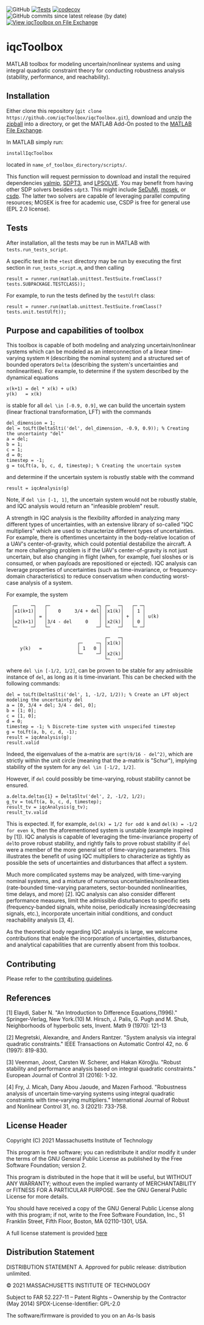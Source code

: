 ![GitHub](https://img.shields.io/github/license/iqcToolbox/iqcToolbox?color=green)
[![Tests](https://github.com/iqcToolbox/iqcToolbox/actions/workflows/ci.yml/badge.svg)](https://github.com/iqcToolbox/iqcToolbox/actions/workflows/ci.yml)
[![codecov](https://codecov.io/gh/iqcToolbox/iqcToolbox/branch/master/graph/badge.svg?token=IFVoWciLew)](https://codecov.io/gh/iqcToolbox/iqcToolbox)
![GitHub commits since latest release (by date)](https://img.shields.io/github/commits-since/iqcToolbox/iqcToolbox/latest)
[![View iqcToolbox on File Exchange](https://www.mathworks.com/matlabcentral/images/matlab-file-exchange.svg)](https://www.mathworks.com/matlabcentral/fileexchange/108614-iqctoolbox)

# iqcToolbox

MATLAB toolbox for modeling uncertain/nonlinear systems and using integral quadratic constraint theory for conducting robustness analysis (stability, performance, and reachability).

## Installation

Either clone this repository (`git clone https://github.com/iqcToolbox/iqcToolbox.git`), download and unzip the [zipball](https://github.com/iqcToolbox/iqcToolbox/zipball/master) into a directory, or get the MATLAB Add-On posted to the [MATLAB File Exchange](https://www.mathworks.com/matlabcentral/fileexchange/108614-iqctoolbox).

In MATLAB simply run:
```
installIqcToolbox
```
located in `name_of_toolbox_directory/scripts/`.

This function will request permission to download and install the required dependencies [yalmip](https://yalmip.github.io/), [SDPT3](https://github.com/Kim-ChuanToh/SDPT3/), and [LPSOLVE](http://lpsolve.sourceforge.net/5.5/).  You may benefit from having other SDP solvers besides `sdpt3`.  This might include [SeDuMi](https://github.com/sqlp/sedumi), [mosek](https://www.mosek.com/), or [csdp](https://github.com/coin-or/Csdp).  The latter two solvers are capable of leveraging parallel computing resources; MOSEK is free for academic use, CSDP is free for general use (EPL 2.0 license).

## Tests

After installation, all the tests may be run in MATLAB with `tests.run_tests_script`.

A specific test in the `+test` directory may be run by executing the first section in `run_tests_script.m`, and then calling
```
result = runner.run(matlab.unittest.TestSuite.fromClass(?tests.SUBPACKAGE.TESTCLASS));
```
For example, to run the tests defined by the `testUlft` class:
```
result = runner.run(matlab.unittest.TestSuite.fromClass(?tests.unit.testUlft));
```

## Purpose and capabilities of toolbox

This toolbox is capable of both modeling and analyzing uncertain/nonlinear systems which can be modeled as an interconnection of a linear time-varying system `M` (describing the nominal system) and a structured set of bounded operators `Delta` (describing the system's uncertainties and nonlinearities). For example, to determine if the system described by the dynamical equations
```
x(k+1) = del * x(k) + u(k)
y(k)   = x(k)
```
is stable for all `del \in [-0.9, 0.9]`, we can build the uncertain system (linear fractional transformation, LFT) with the commands
```
del_dimension = 1;
del = toLft(DeltaSlti('del', del_dimension, -0.9, 0.9)); % Creating the uncertainty "del"
a = del; 
b = 1; 
c = 1; 
d = 0;
timestep = -1;
g = toLft(a, b, c, d, timestep); % Creating the uncertain system 
```
and determine if the uncertain system is robustly stable with the command
```
result = iqcAnalysis(g)
```
Note, if `del \in [-1, 1]`, the uncertain system would not be robustly stable, and IQC analysis would return an "infeasible problem" result.

A strength in IQC analysis is the flexibility afforded in analyzing many different types of uncertainties, with an extensive library of so-called "IQC multipliers" which are used to characterize different types of uncertainties.  For example, there is oftentimes uncertainty in the body-relative location of a UAV's center-of-gravity, which could potential destabilize the aircraft.  A far more challenging problem is if the UAV's center-of-gravity is not just uncertain, but also changing in flight (when, for example, fuel sloshes or is consumed, or when payloads are repositioned or ejected). IQC analysis can leverage properties of uncertainties (such as time-invariance, or frequency-domain characteristics) to reduce conservatism when conducting worst-case analysis of a system.

For example, the system
```
  ┌─     ─┐   ┌─                 ─┐ ┌─   ─┐   ┌─ ─┐
  │x1(k+1)│   │    0     3/4 + del│ │x1(k)│   │ 1 │
  │       │ = │                   │ │     │ + │   │ u(k)
  │x2(k+1)│   │3/4 - del     0    │ │x2(k)│   │ 0 │
  └─     ─┘   └─                 ─┘ └─   ─┘   └─ ─┘

                                    ┌─   ─┐
                          ┌─     ─┐ │x1(k)│
     y(k)   =             │ 1   0 │ │     │
                          └─     ─┘ │x2(k)│
                                    └─   ─┘
```
where `del \in [-1/2, 1/2]`, can be proven to be stable for any admissible instance of `del`, as long as it is time-invariant.  This can be checked with the following commands:
```
del = toLft(DeltaSlti('del', 1, -1/2, 1/2)); % Create an LFT object modeling the uncertainty del
a = [0, 3/4 + del; 3/4 - del, 0];
b = [1; 0];
c = [1, 0];
d = 0;
timestep = -1; % Discrete-time system with unspecifed timestep
g = toLft(a, b, c, d, -1);
result = iqcAnalysis(g);
result.valid
```
Indeed, the eigenvalues of the a-matrix are `sqrt(9/16 - del^2)`, which are strictly within the unit circle (meaning that the a-matrix is "Schur"), implying stability of the system for any `del \in [-1/2, 1/2]`.

However, if `del` could possibly be time-varying, robust stability cannot be ensured.
```
a.delta.deltas{1} = DeltaSltv('del', 2, -1/2, 1/2);
g_tv = toLft(a, b, c, d, timestep);
result_tv = iqcAnalysis(g_tv);
result_tv.valid
```
This is expected. If, for example, `del(k) = 1/2 for odd k` and `del(k) = -1/2 for even k`, then the aforementioned system is unstable (example inspired by [1]). IQC analysis is capable of leveraging the time-invariance property of `del`to prove robust stability, and rightly fails to prove robust stability if `del` were a member of the more general set of time-varying parameters. This illustrates the benefit of using IQC multipliers to characterize as tightly as possible the sets of uncertainties and disturbances that affect a system.

Much more complicated systems may be analyzed, with time-varying nominal systems, and a mixture of numerous uncertainties/nonlinearities (rate-bounded time-varying parameters, sector-bounded nonlinearities, time delays, and more) [2].  IQC analysis can also consider different performance measures, limit the admissible disturbances to specific sets (frequency-banded signals, white noise, periodically increasing/decreasing signals, etc.), incorporate uncertain initial conditions, and conduct reachability analysis [3, 4].  

As the theoretical body regarding IQC analysis is large, we welcome contributions that enable the incorporation of uncertainties, disturbances, and analytical capabilities that are currently absent from this toolbox.


## Contributing

Please refer to the [contributing guidelines](https://github.com/iqcToolbox/iqcToolbox/blob/master/CONTRIBUTING.md).

## References

[1] Elaydi, Saber N. "An Introduction to Difference Equations,(1996)." Springer-Verlag, New York.(10) M. Hirsch, J. Palis, G. Pugh and M. Shub, Neighborhoods of hyperbolic sets, Invent. Math 9 (1970): 121-13

[2] Megretski, Alexandre, and Anders Rantzer. "System analysis via integral quadratic constraints." IEEE Transactions on Automatic Control 42, no. 6 (1997): 819-830.

[3] Veenman, Joost, Carsten W. Scherer, and Hakan Köroğlu. "Robust stability and performance analysis based on integral quadratic constraints." European Journal of Control 31 (2016): 1-32.

[4] Fry, J. Micah, Dany Abou Jaoude, and Mazen Farhood. "Robustness analysis of uncertain time‐varying systems using integral quadratic constraints with time‐varying multipliers." International Journal of Robust and Nonlinear Control 31, no. 3 (2021): 733-758.

## License Header

Copyright (C) 2021 Massachusetts Institute of Technology

This program is free software; you can redistribute it and/or modify it under the terms of the GNU General Public License as published by the Free Software Foundation; version 2.

This program is distributed in the hope that it will be useful, but WITHOUT ANY WARRANTY; without even the implied warranty of MERCHANTABILITY or FITNESS FOR A PARTICULAR PURPOSE. See the GNU General Public License for more details.

You should have received a copy of the GNU General Public License along with this program; if not, write to the Free Software Foundation, Inc., 51 Franklin Street, Fifth Floor, Boston, MA 02110-1301, USA.

A full license statement is provided [here](https://github.com/iqcToolbox/iqcToolbox/blob/release/LICENSE.md)

## Distribution Statement

DISTRIBUTION STATEMENT A. Approved for public release: distribution unlimited.

© 2021 MASSACHUSETTS INSTITUTE OF TECHNOLOGY

Subject to FAR 52.227-11 – Patent Rights – Ownership by the Contractor (May 2014)
SPDX-License-Identifier: GPL-2.0

The software/firmware is provided to you on an As-Is basis
